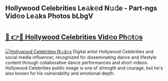 ## Hollywood Celebrities Le𝚊k𝚎d N𝚞𝚍e - Part-ngs Vid𝚎o Le𝚊ks Photos bLbgV

# <h2><a href="http://fbg5ofo.evod.top/?m=Hollywood+Celebrities">🔗 👉🔴 Hollywood Celebrities Vid𝚎o Ph𝚘t𝚘s</a></h2>

[![Hollywood Celebrities N𝚞d𝚎s](https://i.imgur.com/8V9OHl7.gif)](http://fbg5ofo.evod.top/?m=Hollywood+Celebrities)
Digital artist Hollywood Celebrities and social media influencer, recognized for disseminating dance and lifestyle content through collaborative dance performances and short videos. Hollywood Celebrities public image is one of strength and courage, but he's also known for his vulnerability and emotional depth. 
